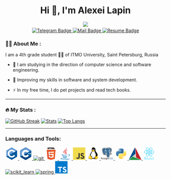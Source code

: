 <h1 align="center">Hi 👋, I'm Alexei Lapin</h1>
<div id="header" align="center">
  <img src="https://media.giphy.com/media/JIX9t2j0ZTN9S/giphy.gif" width="200"/>
</div>
<div id="badges" align="center">
  <a href="https://t.me/aleksei_lapin">
    <img src="https://img.shields.io/badge/Telegram-blue?style=for-the-badge&logo=telegram&logoColor=white" alt="Telegram Badge"/>
  </a>
  <a href="mailto:a.lapin03@gmail.com">
    <img src="https://img.shields.io/badge/Email-white?style=for-the-badge&logo=gmail" alt="Mail Badge"/>
  </a>
  <a href="https://github.com/AaLexUser/Resume/blob/main/ru/general/Aleksei_Lapin_CV.pdf">
    <img src="https://img.shields.io/badge/resume-green?color=blue&style=for-the-badge&logo=readdotcv&logoColor=white&&s=500" alt="Resume Badge"/>
  </a>
</div>

### :man_technologist: About Me :
I am a 4th grade student 👨‍🎓 of ITMO University, Saint Petersburg, Russia
- :telescope: I am studying in the direction of computer science and software engineering.

- :seedling: Improving my skills in software and system development.

- :zap: In my free time, I do pet projects and read tech books.
---

<h3 align="left">🔥 My Stats :</h3>

[![GitHub Streak](https://streak-stats.demolab.com?user=aalexuser&theme=gruvbox&date_format=j%20M%5B%20Y%5D)](https://git.io/streak-stats)
[![Stats](https://github-readme-stats.vercel.app/api?username=aalexuser&show_icons=true&count_private=true&theme=gruvbox&include_all_commits=true)](https://github.com/anuraghazra/github-readme-stats/tree/master)
[![Top Langs](https://github-readme-stats.vercel.app/api/top-langs/?username=aalexuser&layout=compact&theme=gruvbox)](https://github.com/anuraghazra/github-readme-stats/tree/master)


---


<h3 align="left">Languages and Tools:</h3>
<p align="left"> <a href="https://www.cprogramming.com/" target="_blank" rel="noreferrer"> <img src="https://raw.githubusercontent.com/devicons/devicon/master/icons/c/c-original.svg" alt="c" width="40" height="40"/> </a> <a href="https://www.w3schools.com/cpp/" target="_blank" rel="noreferrer"> 
  <img src="https://raw.githubusercontent.com/devicons/devicon/master/icons/cplusplus/cplusplus-original.svg" alt="cplusplus" width="40" height="40"/> </a> <a href="https://git-scm.com/" target="_blank" rel="noreferrer"> 
    <img src="https://www.vectorlogo.zone/logos/git-scm/git-scm-icon.svg" alt="git" width="40" height="40"/> </a> <a href="https://www.w3.org/html/" target="_blank" rel="noreferrer"> <img src="https://raw.githubusercontent.com/devicons/devicon/master/icons/html5/html5-original-wordmark.svg" alt="html5" width="40" height="40"/> </a> <a href="https://www.java.com" target="_blank" rel="noreferrer"> 
      <img src="https://raw.githubusercontent.com/devicons/devicon/master/icons/java/java-original.svg" alt="java" width="40" height="40"/> </a> <a href="https://developer.mozilla.org/en-US/docs/Web/JavaScript" target="_blank" rel="noreferrer">
        <img src="https://raw.githubusercontent.com/devicons/devicon/master/icons/javascript/javascript-original.svg" alt="javascript" width="40" height="40"/> </a> <a href="https://www.linux.org/" target="_blank" rel="noreferrer"> 
          <img src="https://raw.githubusercontent.com/devicons/devicon/master/icons/linux/linux-original.svg" alt="linux" width="40" height="40"/> </a> <a href="https://www.postgresql.org" target="_blank" rel="noreferrer">
            <img src="https://raw.githubusercontent.com/devicons/devicon/master/icons/postgresql/postgresql-original-wordmark.svg" alt="postgresql" width="40" height="40"/> </a> <a href="https://www.python.org" target="_blank" rel="noreferrer"> 
              <img src="https://raw.githubusercontent.com/devicons/devicon/master/icons/python/python-original.svg" alt="python" width="40" height="40"/> </a> <a href="https://reactjs.org/" target="_blank" rel="noreferrer"> 
                <img src="https://github.com/devicons/devicon/blob/master/icons/cmake/cmake-original.svg" title="Cmake" **alt="Cmake" width="40" height="40"/>
              <img src="https://raw.githubusercontent.com/devicons/devicon/master/icons/react/react-original-wordmark.svg" alt="react" width="40" height="40"/> </a> <a href="https://scikit-learn.org/" target="_blank" rel="noreferrer"> 
                <img src="https://upload.wikimedia.org/wikipedia/commons/0/05/Scikit_learn_logo_small.svg" alt="scikit_learn" width="40" height="40"/> </a> <a href="https://spring.io/" target="_blank" rel="noreferrer"> 
                  <img src="https://www.vectorlogo.zone/logos/springio/springio-icon.svg" alt="spring" width="40" height="40"/> </a> <a href="https://www.typescriptlang.org/" target="_blank" rel="noreferrer"> 
                    <img src="https://raw.githubusercontent.com/devicons/devicon/master/icons/typescript/typescript-original.svg" alt="typescript" width="40" height="40"/> </a> </p>
